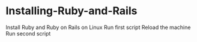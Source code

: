 Installing-Ruby-and-Rails
=========================

Install Ruby and Ruby on Rails on Linux
Run first script
Reload the machine
Run second script
